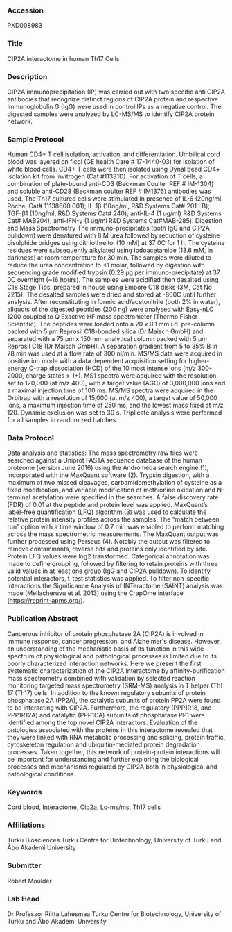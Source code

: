 ### Accession
PXD008983

### Title
CIP2A interactome in human Th17 Cells

### Description
CIP2A immunoprecipitation (IP) was carried out with two specific anti CIP2A antibodies that recognize distinct regions of CIP2A protein and respective Immunoglobulin G (IgG) were used in control IPs as a negative control. The digested samples were analyzed by LC-MS/MS to identify CIP2A protein network.

### Sample Protocol
Human CD4+ T cell isolation, activation, and differentiation. Umbilical cord blood was layered on ficol (GE health Care # 17-1440-03) for isolation of white blood cells. CD4+ T cells were then isolated using Dynal bead CD4+ isolation kit from Invitrogen (Cat #11331D). For activation of T cells, a combination of plate-bound anti-CD3 (Beckman Coulter REF # IM-1304) and soluble anti-CD28 (Beckman coulter REF # IM1376) antibodies was used. The Th17 cultured cells were stimulated in presence of IL-6 (20ng/ml, Roche, Cat# 11138600 001); IL-1β (10ng/ml, R&D Systems Cat# 201 LB); TGF-β1 (10ng/ml, R&D Systems Cat# 240); anti-IL-4 (1 ug/ml) R&D Systems Cat# MAB204); anti-IFN-γ (1 ug/ml R&D Systems Cat#MAB-285).  Digestion and Mass Spectrometry The immuno-precipitates (both IgG and CIP2A pulldown) were denatured with 8 M urea followed by reduction of cysteine disulphide bridges using dithiothreitol (10 mM) at 37 0C for 1 h. The cysteine residues were subsequently alkylated using iodoacetamide (13.6 mM, in darkness) at room temperature for 30 min. The samples were diluted to reduce the urea concentration to <1 molar, followed by digestion with sequencing grade modified trypsin (0.29 µg per immuno-precipitate) at 37 0C overnight (~16 hours). The samples were acidified then desalted using C18 Stage Tips, prepared in house using Empore C18 disks (3M, Cat No 2215). The desalted samples were dried and stored at -800C until further analysis.  After reconstituting in formic acid/acetonitrile (both 2% in water), aliquots of the digested peptides (200 ng) were analysed with Easy-nLC 1200 coupled to Q Exactive HF mass spectrometer (Thermo Fisher Scientific). The peptides were loaded onto a 20 x 0.1 mm i.d.  pre-column packed with 5 µm Reprosil C18-bonded silica (Dr Maisch GmbH)  and separated with a 75 µm x 150 mm analytical column packed with 5 µm Reprosil C18 (Dr Maisch GmbH). A separation gradient from 5 to 35% B in 78 min was used at a flow rate of 300 nl/min.  MS/MS data were acquired in positive ion mode with a data dependent acquisition setting for higher-energy C-trap dissociation (HCD) of the 10 most intense ions (m/z 300-2000, charge states > 1+). MS1 spectra were acquired with the resolution set to 120,000 (at m/z 400), with a target value (AGC) of 3,000,000 ions and a maximal injection time of 100 ms. MS/MS spectra were acquired in the Orbitrap with a resolution of 15,000 (at m/z 400), a target value of 50,000 ions, a maximum injection time of 250 ms, and the lowest mass fixed at m/z 120. Dynamic exclusion was set to 30 s. Triplicate analysis were performed for all samples in randomized batches.

### Data Protocol
Data analysis and statistics:  The mass spectrometry raw files were searched against a Uniprot FASTA sequence database of the human proteome (version June 2016) using the Andromeda search engine (1), incorporated with the MaxQuant software (2). Trypsin digestion, with a maximum of two missed cleavages, carbamidomethylation of cysteine as a fixed modification, and variable modification of methionine oxidation and N-terminal acetylation were specified in the searches. A false discovery rate (FDR) of 0.01 at the peptide and protein level was applied. MaxQuant’s label-free quantification (LFQ) algorithm (3) was used to calculate the relative protein intensity profiles across the samples. The “match between run” option with a time window of 0.7 min was enabled to perform matching across the mass spectrometric measurements.   The MaxQuant output was further processed using Perseus (4). Notably the output was filtered to remove contaminants, reverse hits and proteins only identified by site. Protein LFQ values were log2 transformed. Categorical annotation was made to define grouping, followed by filtering to retain proteins with three valid values in at least one group (IgG and CIP2A pulldown). To identify potential interactors, t-test statistics was applied. To filter non-specific interactions the Significance Analysis of INTeractome (SAINT)  analysis was made (Mellacheruvu et al. 2013) using the CrapOme interface (https://reprint-apms.org/).

### Publication Abstract
Cancerous inhibitor of protein phosphatase 2A (CIP2A) is involved in immune response, cancer progression, and Alzheimer's disease. However, an understanding of the mechanistic basis of its function in this wide spectrum of physiological and pathological processes is limited due to its poorly characterized interaction networks. Here we present the first systematic characterization of the CIP2A interactome by affinity-purification mass spectrometry combined with validation by selected reaction monitoring targeted mass spectrometry (SRM-MS) analysis in T helper (Th) 17 (Th17) cells. In addition to the known regulatory subunits of protein phosphatase 2A (PP2A), the catalytic subunits of protein PP2A were found to be interacting with CIP2A. Furthermore, the regulatory (PPP1R18, and PPP1R12A) and catalytic (PPP1CA) subunits of phosphatase PP1 were identified among the top novel CIP2A interactors. Evaluation of the ontologies associated with the proteins in this interactome revealed that they were linked with RNA metabolic processing and splicing, protein traffic, cytoskeleton regulation and ubiquitin-mediated protein degradation processes. Taken together, this network of protein-protein interactions will be important for understanding and further exploring the biological processes and mechanisms regulated by CIP2A both in physiological and pathological conditions.

### Keywords
Cord blood, Interactome, Cip2a, Lc-ms/ms, Th17 cells

### Affiliations
Turku Biosciences
Turku Centre for Biotechnology, University of Turku and Åbo Akademi University

### Submitter
Robert Moulder

### Lab Head
Dr Professor Riitta Lahesmaa
Turku Centre for Biotechnology, University of Turku and Åbo Akademi University


